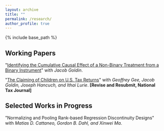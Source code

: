 ```yaml
---
layout: archive
title: ""
permalink: /research/
author_profile: true
---
```


{% include base_path %}



## Working Papers
"[Identifying the Cumulative Causal Effect of a Non-Binary Treatment from a Binary Instrument](https://vedant-vohra.github.io/files/cce-draft-080923.pdf)" with *Jacob Goldin*. 

"[The Claiming of Children on U.S. Tax Returns](https://vedant-vohra.github.io/files/child-claiming-draft-032522.pdf)" with *Geoffrey Gee, Jacob Goldin, Joseph Hancuch, and Ithai Lurie*.  **[Revise and Resubmit, National Tax Journal]**


## Selected Works in Progress
"Normalizing and Pooling Rank-based Regression Discontinuity Designs" with *Matias D. Cattaneo, Gordon B. Dahl, and Xinwei Ma*.  
